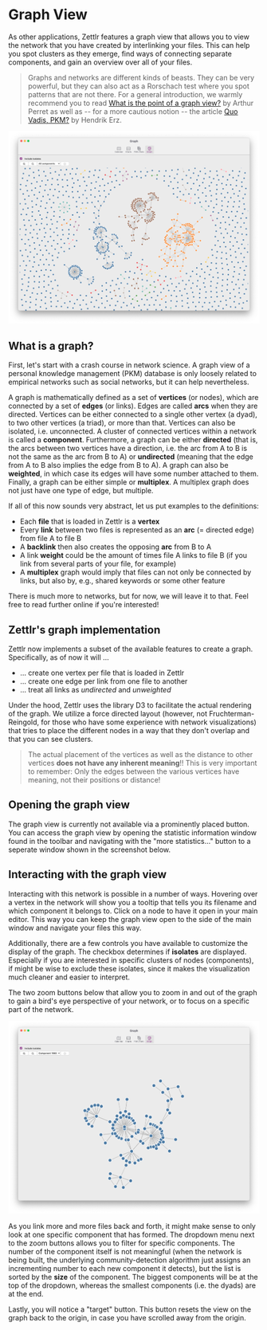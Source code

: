 # Graph View

As other applications, Zettlr features a graph view that allows you to view the network that you have created by interlinking your files. This can help you spot clusters as they emerge, find ways of connecting separate components, and gain an overview over all of your files.

> Graphs and networks are different kinds of beasts. They can be very powerful, but they can also act as a Rorschach test where you spot patterns that are not there. For a general introduction, we warmly recommend you to read [What is the point of a graph view?](https://www.arthurperret.fr/blog/2022-02-13-what-is-the-point-of-a-graph-view.html) by Arthur Perret as well as -- for a more cautious notion -- the article [Quo Vadis, PKM?](https://www.hendrik-erz.de/post/quo-vadis-pkm) by Hendrik Erz.

![Zettlr's graph view in its initial configuration](../assets/../img/graph_view.png)

## What is a graph?

First, let's start with a crash course in network science. A graph view of a personal knowledge management (PKM) database is only loosely related to empirical networks such as social networks, but it can help nevertheless.

A graph is mathematically defined as a set of **vertices** (or nodes), which are connected by a set of **edges** (or links). Edges are called **arcs** when they are directed. Vertices can be either connected to a single other vertex (a dyad), to two other vertices (a triad), or more than that. Vertices can also be isolated, i.e. unconnected. A cluster of connected vertices within a network is called a **component**. Furthermore, a graph can be either **directed** (that is, the arcs between two vertices have a direction, i.e. the arc from A to B is not the same as the arc from B to A) or **undirected** (meaning that the edge from A to B also implies the edge from B to A). A graph can also be **weighted**, in which case its edges will have some number attached to them. Finally, a graph can be either simple or **multiplex**. A multiplex graph does not just have one type of edge, but multiple.

If all of this now sounds very abstract, let us put examples to the definitions:

* Each **file** that is loaded in Zettlr is a **vertex**
* Every **link** between two files is represented as an **arc** (= directed edge) from file A to file B
* A **backlink** then also creates the opposing **arc** from B to A
* A link **weight** could be the amount of times file A links to file B (if you link from several parts of your file, for example)
* A **multiplex** graph would imply that files can not only be connected by links, but also by, e.g., shared keywords or some other feature

There is much more to networks, but for now, we will leave it to that. Feel free to read further online if you're interested!

## Zettlr's graph implementation

Zettlr now implements a subset of the available features to create a graph. Specifically, as of now it will …

* … create one vertex per file that is loaded in Zettlr
* … create one edge per link from one file to another
* … treat all links as *undirected* and *unweighted*

Under the hood, Zettlr uses the library D3 to facilitate the actual rendering of the graph. We utilize a force directed layout (however, not Fruchterman-Reingold, for those who have some experience with network visualizations) that tries to place the different nodes in a way that they don't overlap and that you can see clusters.

> The actual placement of the vertices as well as the distance to other vertices **does not have any inherent meaning**!! This is very important to remember: Only the edges between the various vertices have meaning, not their positions or distance!

## Opening the graph view

The graph view is currently not available via a prominently placed button. You can access the graph view by opening the statistic information window found in the toolbar and navigating with the "more statistics..." button to a seperate window shown in the screenshot below. 

## Interacting with the graph view

Interacting with this network is possible in a number of ways. Hovering over a vertex in the network will show you a tooltip that tells you its filename and which component it belongs to. Click on a node to have it open in your main editor. This way you can keep the graph view open to the side of the main window and navigate your files this way.

Additionally, there are a few controls you have available to customize the display of the graph. The checkbox determines if **isolates** are displayed. Especially if you are interested in specific clusters of nodes (components), if might be wise to exclude these isolates, since it makes the visualization much cleaner and easier to interpret.

The two zoom buttons below that allow you to zoom in and out of the graph to gain a bird's eye perspective of your network, or to focus on a specific part of the network.

![Zettlr's graph view, focused on a single component of the network](../assets/../img/graph_view_single_component.png)

As you link more and more files back and forth, it might make sense to only look at one specific component that has formed. The dropdown menu next to the zoom buttons allows you to filter for specific components. The number of the component itself is not meaningful (when the network is being built, the underlying community-detection algorithm just assigns an incrementing number to each new component it detects), but the list is sorted by the **size** of the component. The biggest components will be at the top of the dropdown, whereas the smallest components (i.e. the dyads) are at the end.

Lastly, you will notice a "target" button. This button resets the view on the graph back to the origin, in case you have scrolled away from the origin.
